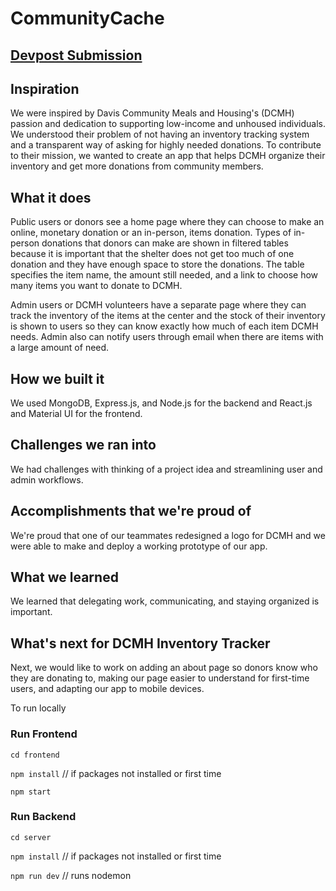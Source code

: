 # CommunityCache

## [Devpost Submission](https://devpost.com/software/dcmh-inventory-tracker/)

## Inspiration
We were inspired by Davis Community Meals and Housing's (DCMH) passion and dedication to supporting low-income and unhoused individuals. We understood their problem of not having an inventory tracking system and a transparent way of asking for highly needed donations. To contribute to their mission, we wanted to create an app that helps DCMH organize their inventory and get more donations from community members. 
## What it does
Public users or donors see a home page where they can choose to make an online, monetary donation or an in-person, items donation. Types of in-person donations that donors can make are shown in filtered tables because it is important that the shelter does not get too much of one donation and they have enough space to store the donations. The table specifies the item name, the amount still needed, and a link to choose how many items you want to donate to DCMH.

Admin users or DCMH volunteers have a separate page where they can track the inventory of the items at the center and the stock of their inventory is shown to users so they can know exactly how much of each item DCMH needs. Admin also can notify users through email when there are items with a large amount of need.
## How we built it
We used MongoDB, Express.js, and Node.js for the backend and React.js and Material UI for the frontend.
## Challenges we ran into
We had challenges with thinking of a project idea and streamlining user and admin workflows.
## Accomplishments that we're proud of
We're proud that one of our teammates redesigned a logo for DCMH and we were able to make and deploy a working prototype of our app. 
## What we learned
We learned that delegating work, communicating, and staying organized is important.
## What's next for DCMH Inventory Tracker
Next, we would like to work on adding an about page so donors know who they are donating to, making our page easier to understand for first-time users, and adapting our app to mobile devices. 


To run locally

### Run Frontend

`cd frontend` 

`npm install` // if packages not installed or first time

`npm start`

### Run Backend

`cd server`

`npm install`   // if packages not installed or first time

`npm run dev`  // runs nodemon
